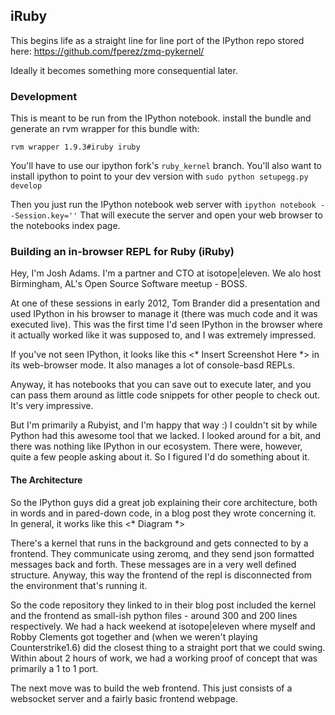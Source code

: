 ## iRuby
This begins life as a straight line for line port of the IPython repo stored here: https://github.com/fperez/zmq-pykernel/

Ideally it becomes something more consequential later.

### Development
This is meant to be run from the IPython notebook.  install the bundle and
generate an rvm wrapper for this bundle with:

    rvm wrapper 1.9.3#iruby iruby

You'll have to use our ipython fork's `ruby_kernel` branch.  You'll also want to
install ipython to point to your dev version with `sudo python setupegg.py
develop`

Then you just run the IPython notebook web server with `ipython notebook
--Session.key=''`  That will execute the server and open your web browser to the
notebooks index page.

### Building an in-browser REPL for Ruby (iRuby)
Hey, I'm Josh Adams.  I'm a partner and CTO at isotope|eleven.  We alo host
Birmingham, AL's Open Source Software meetup - BOSS.

At one of these sessions in early 2012, Tom Brander did a presentation and used
IPython in his browser to manage it (there was much code and it was executed
live).  This was the first time I'd seen IPython in the browser where it
actually worked like it was supposed to, and I was extremely impressed.

If you've not seen IPython, it looks like this <* Insert Screenshot Here *> in
its web-browser mode.  It also manages a lot of console-basd REPLs.

Anyway, it has notebooks that you can save out to execute later, and you can
pass them around as little code snippets for other people to check out.  It's
very impressive.

But I'm primarily a Rubyist, and I'm happy that way :)  I couldn't sit by while
Python had this awesome tool that we lacked.  I looked around for a bit, and
there was nothing like IPython in our ecosystem.  There were, however, quite a
few people asking about it.  So I figured I'd do something about it.

#### The Architecture
So the IPython guys did a great job explaining their core architecture, both in
words and in pared-down code, in a blog post they wrote concerning it.  In
general, it works like this <* Diagram *>

There's a kernel that runs in the background and gets connected to by a
frontend.  They communicate using zeromq, and they send json formatted messages
back and forth.  These messages are in a very well defined structure.  Anyway,
this way the frontend of the repl is disconnected from the environment that's
running it.

So the code repository they linked to in their blog post included the kernel and
the frontend as small-ish python files - around 300 and 200 lines respectively.
We had a hack weekend at isotope|eleven where myself and Robby Clements got
together and (when we weren't playing Counterstrike1.6) did the closest thing to
a straight port that we could swing.  Within about 2 hours of work, we had a
working proof of concept that was primarily a 1 to 1 port.

The next move was to build the web frontend.  This just consists of a websocket
server and a fairly basic frontend webpage.
